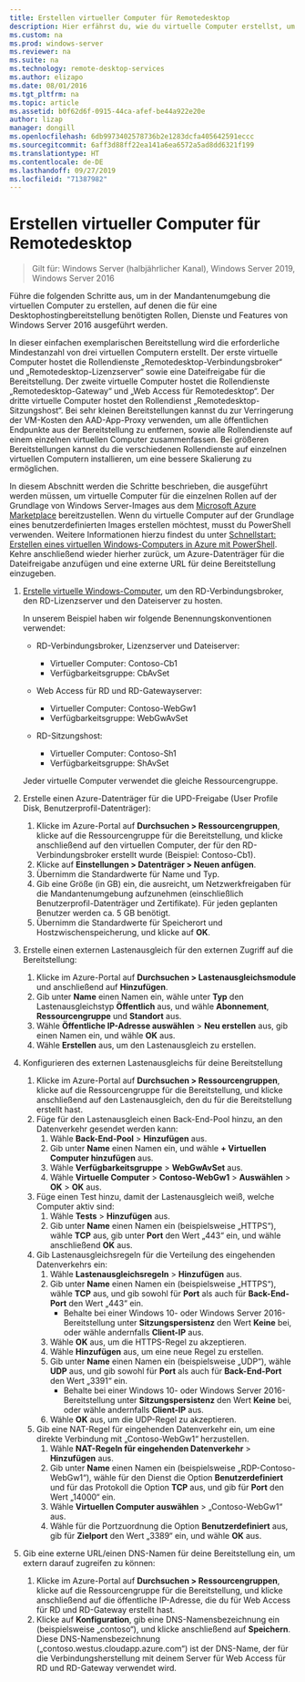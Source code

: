 ```yaml
---
title: Erstellen virtueller Computer für Remotedesktop
description: Hier erfährst du, wie du virtuelle Computer erstellst, um Remotedesktopkomponenten in der Cloud zu hosten.
ms.custom: na
ms.prod: windows-server
ms.reviewer: na
ms.suite: na
ms.technology: remote-desktop-services
ms.author: elizapo
ms.date: 08/01/2016
ms.tgt_pltfrm: na
ms.topic: article
ms.assetid: b0f62d6f-0915-44ca-afef-be44a922e20e
author: lizap
manager: dongill
ms.openlocfilehash: 6db9973402578736b2e1283dcfa405642591eccc
ms.sourcegitcommit: 6aff3d88ff22ea141a6ea6572a5ad8dd6321f199
ms.translationtype: HT
ms.contentlocale: de-DE
ms.lasthandoff: 09/27/2019
ms.locfileid: "71387982"
---
```

# <a name="create-virtual-machines-for-remote-desktop"></a>Erstellen virtueller Computer für Remotedesktop

>Gilt für: Windows Server (halbjährlicher Kanal), Windows Server 2019, Windows Server 2016

Führe die folgenden Schritte aus, um in der Mandantenumgebung die virtuellen Computer zu erstellen, auf denen die für eine Desktophostingbereitstellung benötigten Rollen, Dienste und Features von Windows Server 2016 ausgeführt werden.   
  
In dieser einfachen exemplarischen Bereitstellung wird die erforderliche Mindestanzahl von drei virtuellen Computern erstellt. Der erste virtuelle Computer hostet die Rollendienste „Remotedesktop-Verbindungsbroker“ und „Remotedesktop-Lizenzserver“ sowie eine Dateifreigabe für die Bereitstellung. Der zweite virtuelle Computer hostet die Rollendienste „Remotedesktop-Gateway“ und „Web Access für Remotedesktop“.  Der dritte virtuelle Computer hostet den Rollendienst „Remotedesktop-Sitzungshost“. Bei sehr kleinen Bereitstellungen kannst du zur Verringerung der VM-Kosten den AAD-App-Proxy verwenden, um alle öffentlichen Endpunkte aus der Bereitstellung zu entfernen, sowie alle Rollendienste auf einem einzelnen virtuellen Computer zusammenfassen. Bei größeren Bereitstellungen kannst du die verschiedenen Rollendienste auf einzelnen virtuellen Computern installieren, um eine bessere Skalierung zu ermöglichen.  
  
In diesem Abschnitt werden die Schritte beschrieben, die ausgeführt werden müssen, um virtuelle Computer für die einzelnen Rollen auf der Grundlage von Windows Server-Images aus dem [Microsoft Azure Marketplace](https://azure.microsoft.com/marketplace/) bereitzustellen. Wenn du virtuelle Computer auf der Grundlage eines benutzerdefinierten Images erstellen möchtest, musst du PowerShell verwenden. Weitere Informationen hierzu findest du unter [Schnellstart: Erstellen eines virtuellen Windows-Computers in Azure mit PowerShell](https://azure.microsoft.com/documentation/articles/virtual-machines-windows-ps-create/). Kehre anschließend wieder hierher zurück, um Azure-Datenträger für die Dateifreigabe anzufügen und eine externe URL für deine Bereitstellung einzugeben.  
  
1. [Erstelle virtuelle Windows-Computer](https://azure.microsoft.com/documentation/articles/virtual-machines-windows-hero-tutorial/), um den RD-Verbindungsbroker, den RD-Lizenzserver und den Dateiserver zu hosten.  
  
   In unserem Beispiel haben wir folgende Benennungskonventionen verwendet:  
   - RD-Verbindungsbroker, Lizenzserver und Dateiserver:   
       - Virtueller Computer: Contoso-Cb1  
       - Verfügbarkeitsgruppe: CbAvSet    
   - Web Access für RD und RD-Gatewayserver:   
       - Virtueller Computer: Contoso-WebGw1  
       - Verfügbarkeitsgruppe: WebGwAvSet  
          
   - RD-Sitzungshost:   
       - Virtueller Computer: Contoso-Sh1  
       - Verfügbarkeitsgruppe: ShAvSet  
          
   Jeder virtuelle Computer verwendet die gleiche Ressourcengruppe.  
2. Erstelle einen Azure-Datenträger für die UPD-Freigabe (User Profile Disk, Benutzerprofil-Datenträger):  
   1.  Klicke im Azure-Portal auf **Durchsuchen > Ressourcengruppen**, klicke auf die Ressourcengruppe für die Bereitstellung, und klicke anschließend auf den virtuellen Computer, der für den RD-Verbindungsbroker erstellt wurde (Beispiel: Contoso-Cb1).  
   2.  Klicke auf **Einstellungen > Datenträger > Neuen anfügen**.  
   3.  Übernimm die Standardwerte für Name und Typ.  
   4.  Gib eine Größe (in GB) ein, die ausreicht, um Netzwerkfreigaben für die Mandantenumgebung aufzunehmen (einschließlich Benutzerprofil-Datenträger und Zertifikate). Für jeden geplanten Benutzer werden ca. 5 GB benötigt.  
   5.  Übernimm die Standardwerte für Speicherort und Hostzwischenspeicherung, und klicke auf **OK**.  
3. Erstelle einen externen Lastenausgleich für den externen Zugriff auf die Bereitstellung:
   1. Klicke im Azure-Portal auf **Durchsuchen > Lastenausgleichsmodule** und anschließend auf **Hinzufügen**.
   2. Gib unter **Name** einen Namen ein, wähle unter **Typ** den Lastenausgleichstyp **Öffentlich** aus, und wähle **Abonnement**,  **Ressourcengruppe** und **Standort** aus.
   3. Wähle **Öffentliche IP-Adresse auswählen** > **Neu erstellen** aus, gib einen Namen ein, und wähle **OK** aus.
   4. Wähle **Erstellen** aus, um den Lastenausgleich zu erstellen.
4. Konfigurieren des externen Lastenausgleichs für deine Bereitstellung
   1. Klicke im Azure-Portal auf **Durchsuchen > Ressourcengruppen**, klicke auf die Ressourcengruppe für die Bereitstellung, und klicke anschließend auf den Lastenausgleich, den du für die Bereitstellung erstellt hast.
   2. Füge für den Lastenausgleich einen Back-End-Pool hinzu, an den Datenverkehr gesendet werden kann:
       1. Wähle **Back-End-Pool** > **Hinzufügen** aus.
       2. Gib unter **Name** einen Namen ein, und wähle **\+ Virtuellen Computer hinzufügen** aus.
       3. Wähle **Verfügbarkeitsgruppe** > **WebGwAvSet** aus.
       4. Wähle **Virtuelle Computer** > **Contoso-WebGw1** > **Auswählen** > **OK** > **OK** aus.
   3. Füge einen Test hinzu, damit der Lastenausgleich weiß, welche Computer aktiv sind:
       1. Wähle **Tests** > **Hinzufügen** aus.
       2. Gib unter **Name** einen Namen ein (beispielsweise „HTTPS“), wähle **TCP** aus, gib unter **Port** den Wert „443“ ein, und wähle anschließend **OK** aus.
   4. Gib Lastenausgleichsregeln für die Verteilung des eingehenden Datenverkehrs ein:
      1. Wähle **Lastenausgleichsregeln** > **Hinzufügen** aus.
      2. Gib unter **Name** einen Namen ein (beispielsweise „HTTPS“), wähle **TCP** aus, und gib sowohl für **Port** als auch für **Back-End-Port** den Wert „443“ ein.
          - Behalte bei einer Windows 10- oder Windows Server 2016-Bereitstellung unter **Sitzungspersistenz** den Wert **Keine** bei, oder wähle andernfalls **Client-IP** aus.
      3. Wähle **OK** aus, um die HTTPS-Regel zu akzeptieren.
      4. Wähle **Hinzufügen** aus, um eine neue Regel zu erstellen.
      5. Gib unter **Name** einen Namen ein (beispielsweise „UDP“), wähle **UDP** aus, und gib sowohl für <strong>Port</strong> als auch für **Back-End-Port** den Wert „3391“ ein.
          - Behalte bei einer Windows 10- oder Windows Server 2016-Bereitstellung unter **Sitzungspersistenz** den Wert **Keine** bei, oder wähle andernfalls **Client-IP** aus.
      6. Wähle **OK** aus, um die UDP-Regel zu akzeptieren.
   5. Gib eine NAT-Regel für eingehenden Datenverkehr ein, um eine direkte Verbindung mit „Contoso-WebGw1“ herzustellen.
       1. Wähle **NAT-Regeln für eingehenden Datenverkehr** > **Hinzufügen** aus.
       2. Gib unter **Name** einen Namen ein (beispielsweise „RDP-Contoso-WebGw1“), wähle für den Dienst die Option **Benutzerdefiniert** und für das Protokoll die Option **TCP** aus, und gib für **Port** den Wert „14000“ ein.
       3. Wähle **Virtuellen Computer auswählen** > „Contoso-WebGw1“ aus.
       4. Wähle für die Portzuordnung die Option **Benutzerdefiniert** aus, gib für **Zielport** den Wert „3389“ ein, und wähle **OK** aus.
5. Gib eine externe URL/einen DNS-Namen für deine Bereitstellung ein, um extern darauf zugreifen zu können:  
   1.  Klicke im Azure-Portal auf **Durchsuchen > Ressourcengruppen**, klicke auf die Ressourcengruppe für die Bereitstellung, und klicke anschließend auf die öffentliche IP-Adresse, die du für Web Access für RD und RD-Gateway erstellt hast.  
   2.  Klicke auf **Konfiguration**, gib eine DNS-Namensbezeichnung ein (beispielsweise „contoso“), und klicke anschließend auf **Speichern**. Diese DNS-Namensbezeichnung („contoso.westus.cloudapp.azure.com“) ist der DNS-Name, der für die Verbindungsherstellung mit deinem Server für Web Access für RD und RD-Gateway verwendet wird.  

